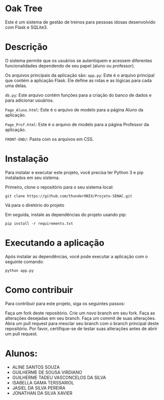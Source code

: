 # Oak Tree
Este é um sistema de gestão de treinos para pessoas idosas desenvolvido com Flask e SQLite3.
# Descrição
O sistema permite que os usuários se autentiquem e acessem diferentes funcionalidades dependendo de seu papel (aluno ou professor).

Os arquivos principais da aplicação são:
`app.py`: Este é o arquivo principal que contém a aplicação Flask. Ele define as rotas e as lógicas para cada uma delas.

`db.py`: Este arquivo contém funções para a criação do banco de dados e para adicionar usuários.

`Page_Aluno.html`: Este é o arquivo de modelo para a página Aluno da aplicação.

`Page_Prof.html`: Este é o arquivo de modelo para a página Professor da aplicação.

`FRONT-END/`: Pasta com os arquivos em CSS.

# Instalação
Para instalar e executar este projeto, você precisa ter Python 3 e pip instalados em seu sistema.

Primeiro, clone o repositório para o seu sistema local:
```
git clone https://github.com/thunderONIX/Projeto-SENAC.git
```
Vá para o diretório do projeto

Em seguida, instale as dependências do projeto usando pip:
```
pip install -r requirements.txt
```

# Executando a aplicação
Após instalar as dependências, você pode executar a aplicação com o seguinte comando:
```
python app.py
```

# Como contribuir
Para contribuir para este projeto, siga os seguintes passos:

Faça um fork deste repositório.
Crie um novo branch em seu fork.
Faça as alterações desejadas em seu branch.
Faça um commit de suas alterações.
Abra um pull request para mesclar seu branch com o branch principal deste repositório.
Por favor, certifique-se de testar suas alterações antes de abrir um pull request.

# Alunos:

- ALINE SANTOS SOUZA
- GUILHERME DE SOUSA VIRDIANO
- GUILHERME TADEU VASCONCELOS DA SILVA
- ISABELLA GAMA TERSSARIOL
- JASIEL DA SILVA PEREIRA
-  JONATHAN DA SILVA XAVIER

